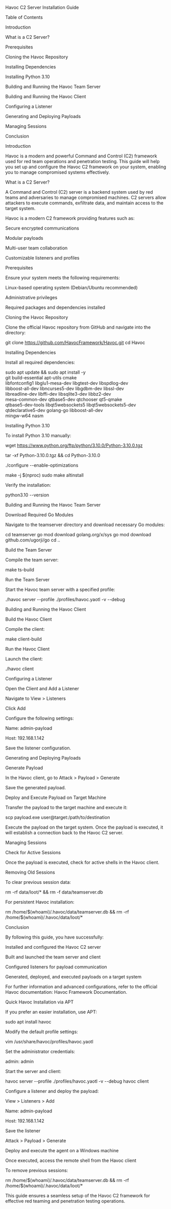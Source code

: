 Havoc C2 Server Installation Guide

Table of Contents

Introduction

What is a C2 Server?

Prerequisites

Cloning the Havoc Repository

Installing Dependencies

Installing Python 3.10

Building and Running the Havoc Team Server

Building and Running the Havoc Client

Configuring a Listener

Generating and Deploying Payloads

Managing Sessions

Conclusion

Introduction

Havoc is a modern and powerful Command and Control (C2) framework used for red team operations and penetration testing. This guide will help you set up and configure the Havoc C2 framework on your system, enabling you to manage compromised systems effectively.

What is a C2 Server?

A Command and Control (C2) server is a backend system used by red teams and adversaries to manage compromised machines. C2 servers allow attackers to execute commands, exfiltrate data, and maintain access to the target system.

Havoc is a modern C2 framework providing features such as:

Secure encrypted communications

Modular payloads

Multi-user team collaboration

Customizable listeners and profiles

Prerequisites

Ensure your system meets the following requirements:

Linux-based operating system (Debian/Ubuntu recommended)

Administrative privileges

Required packages and dependencies installed

Cloning the Havoc Repository

Clone the official Havoc repository from GitHub and navigate into the directory:

git clone https://github.com/HavocFramework/Havoc.git
cd Havoc

Installing Dependencies

Install all required dependencies:

sudo apt update && sudo apt install -y \
    git build-essential apt-utils cmake \
    libfontconfig1 libglu1-mesa-dev libgtest-dev libspdlog-dev \
    libboost-all-dev libncurses5-dev libgdbm-dev libssl-dev \
    libreadline-dev libffi-dev libsqlite3-dev libbz2-dev \
    mesa-common-dev qtbase5-dev qtchooser qt5-qmake \
    qtbase5-dev-tools libqt5websockets5 libqt5websockets5-dev \
    qtdeclarative5-dev golang-go libboost-all-dev \
    mingw-w64 nasm

Installing Python 3.10

To install Python 3.10 manually:

wget https://www.python.org/ftp/python/3.10.0/Python-3.10.0.tgz

tar -xf Python-3.10.0.tgz && cd Python-3.10.0

./configure --enable-optimizations

make -j $(nproc)
sudo make altinstall

Verify the installation:

python3.10 --version

Building and Running the Havoc Team Server

Download Required Go Modules

Navigate to the teamserver directory and download necessary Go modules:

cd teamserver
go mod download golang.org/x/sys
go mod download github.com/ugorji/go
cd ..

Build the Team Server

Compile the team server:

make ts-build

Run the Team Server

Start the Havoc team server with a specified profile:

./havoc server --profile ./profiles/havoc.yaotl -v --debug

Building and Running the Havoc Client

Build the Havoc Client

Compile the client:

make client-build

Run the Havoc Client

Launch the client:

./havoc client

Configuring a Listener

Open the Client and Add a Listener

Navigate to View > Listeners

Click Add

Configure the following settings:

Name: admin-payload

Host: 192.168.1.142

Save the listener configuration.

Generating and Deploying Payloads

Generate Payload

In the Havoc client, go to Attack > Payload > Generate

Save the generated payload.

Deploy and Execute Payload on Target Machine

Transfer the payload to the target machine and execute it:

scp payload.exe user@target:/path/to/destination

Execute the payload on the target system. Once the payload is executed, it will establish a connection back to the Havoc C2 server.

Managing Sessions

Check for Active Sessions

Once the payload is executed, check for active shells in the Havoc client.

Removing Old Sessions

To clear previous session data:

rm -rf data/loot/* && rm -f data/teamserver.db

For persistent Havoc installation:

rm /home/$(whoami)/.havoc/data/teamserver.db && rm -rf /home/$(whoami)/.havoc/data/loot/*

Conclusion

By following this guide, you have successfully:

Installed and configured the Havoc C2 server

Built and launched the team server and client

Configured listeners for payload communication

Generated, deployed, and executed payloads on a target system

For further information and advanced configurations, refer to the official Havoc documentation: Havoc Framework Documentation.

Quick Havoc Installation via APT

If you prefer an easier installation, use APT:

sudo apt install havoc

Modify the default profile settings:

vim /usr/share/havoc/profiles/havoc.yaotl

Set the administrator credentials:

admin: admin

Start the server and client:

havoc server --profile ./profiles/havoc.yaotl -v --debug
havoc client

Configure a listener and deploy the payload:

View > Listeners > Add

Name: admin-payload

Host: 192.168.1.142

Save the listener

Attack > Payload > Generate

Deploy and execute the agent on a Windows machine

Once executed, access the remote shell from the Havoc client

To remove previous sessions:

rm /home/$(whoami)/.havoc/data/teamserver.db && rm -rf /home/$(whoami)/.havoc/data/loot/*

This guide ensures a seamless setup of the Havoc C2 framework for effective red teaming and penetration testing operations.
